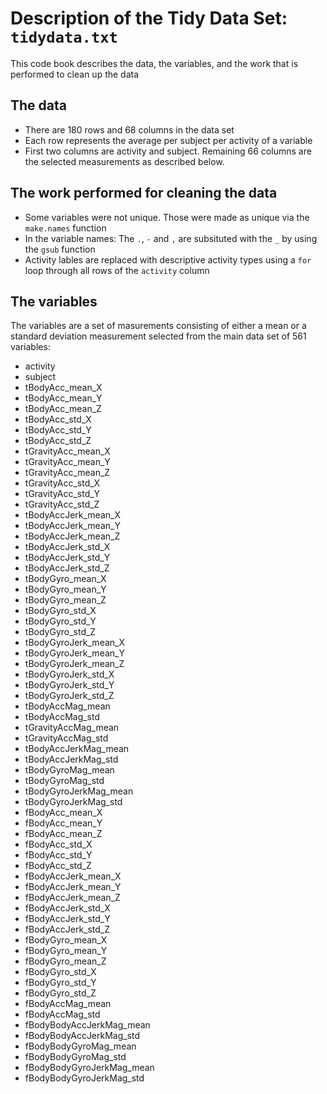 # Description of the Tidy Data Set: ```tidydata.txt```
This code book describes the data, the variables, and the work that is performed to clean up the data

## The data
* There are 180 rows and 68 columns in the data set
* Each row represents the average per subject per activity of a variable
* First two columns are activity and subject. Remaining 66 columns are the selected measurements as described below.

## The work performed for cleaning the data
* Some variables were not unique. Those were made as unique via the ```make.names``` function
* In the variable names: The ```.```, ```-``` and ```,``` are subsituted with the ```_``` by using the ```gsub``` function 
* Activity lables are replaced with descriptive activity types using a ```for``` loop through all rows of the ```activity``` column 

## The variables
The variables are a set of masurements consisting of either a mean or a standard deviation measurement selected from the main data set of 561 variables:
* activity  
* subject   
* tBodyAcc_mean_X   
* tBodyAcc_mean_Y   
* tBodyAcc_mean_Z   
* tBodyAcc_std_X   
* tBodyAcc_std_Y   
* tBodyAcc_std_Z   
* tGravityAcc_mean_X   
* tGravityAcc_mean_Y   
* tGravityAcc_mean_Z   
* tGravityAcc_std_X   
* tGravityAcc_std_Y   
* tGravityAcc_std_Z   
* tBodyAccJerk_mean_X   
* tBodyAccJerk_mean_Y   
* tBodyAccJerk_mean_Z   
* tBodyAccJerk_std_X
* tBodyAccJerk_std_Y
* tBodyAccJerk_std_Z
* tBodyGyro_mean_X
* tBodyGyro_mean_Y
* tBodyGyro_mean_Z
* tBodyGyro_std_X
* tBodyGyro_std_Y
* tBodyGyro_std_Z
* tBodyGyroJerk_mean_X
* tBodyGyroJerk_mean_Y
* tBodyGyroJerk_mean_Z
* tBodyGyroJerk_std_X
* tBodyGyroJerk_std_Y
* tBodyGyroJerk_std_Z
* tBodyAccMag_mean
* tBodyAccMag_std
* tGravityAccMag_mean
* tGravityAccMag_std
* tBodyAccJerkMag_mean
* tBodyAccJerkMag_std
* tBodyGyroMag_mean
* tBodyGyroMag_std
* tBodyGyroJerkMag_mean
* tBodyGyroJerkMag_std
* fBodyAcc_mean_X
* fBodyAcc_mean_Y
* fBodyAcc_mean_Z
* fBodyAcc_std_X
* fBodyAcc_std_Y
* fBodyAcc_std_Z
* fBodyAccJerk_mean_X
* fBodyAccJerk_mean_Y
* fBodyAccJerk_mean_Z
* fBodyAccJerk_std_X
* fBodyAccJerk_std_Y
* fBodyAccJerk_std_Z
* fBodyGyro_mean_X
* fBodyGyro_mean_Y
* fBodyGyro_mean_Z
* fBodyGyro_std_X
* fBodyGyro_std_Y
* fBodyGyro_std_Z
* fBodyAccMag_mean
* fBodyAccMag_std
* fBodyBodyAccJerkMag_mean
* fBodyBodyAccJerkMag_std
* fBodyBodyGyroMag_mean
* fBodyBodyGyroMag_std
* fBodyBodyGyroJerkMag_mean
* fBodyBodyGyroJerkMag_std


